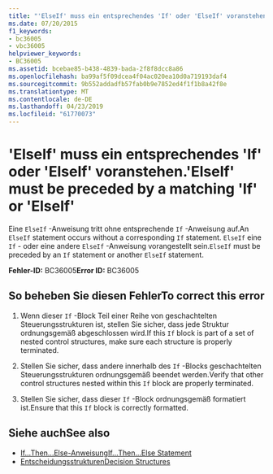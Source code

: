 ```yaml
---
title: "'ElseIf' muss ein entsprechendes 'If' oder 'ElseIf' voranstehen."
ms.date: 07/20/2015
f1_keywords:
- bc36005
- vbc36005
helpviewer_keywords:
- BC36005
ms.assetid: bcebae85-b438-4839-bada-2f8f8dcc8a86
ms.openlocfilehash: ba99af5f09dcea4f04ac020ea10d0a719193daf4
ms.sourcegitcommit: 9b552addadfb57fab0b9e7852ed4f1f1b8a42f8e
ms.translationtype: MT
ms.contentlocale: de-DE
ms.lasthandoff: 04/23/2019
ms.locfileid: "61770073"
---
```

# <a name="elseif-must-be-preceded-by-a-matching-if-or-elseif"></a><span data-ttu-id="6e5ea-102">'ElseIf' muss ein entsprechendes 'If' oder 'ElseIf' voranstehen.</span><span class="sxs-lookup"><span data-stu-id="6e5ea-102">'ElseIf' must be preceded by a matching 'If' or 'ElseIf'</span></span>
<span data-ttu-id="6e5ea-103">Eine `ElseIf` -Anweisung tritt ohne entsprechende `If` -Anweisung auf.</span><span class="sxs-lookup"><span data-stu-id="6e5ea-103">An `ElseIf` statement occurs without a corresponding `If` statement.</span></span> <span data-ttu-id="6e5ea-104">`ElseIf` eine `If` - oder eine andere `ElseIf` -Anweisung vorangestellt sein.</span><span class="sxs-lookup"><span data-stu-id="6e5ea-104">`ElseIf` must be preceded by an `If` statement or another `ElseIf` statement.</span></span>  
  
 <span data-ttu-id="6e5ea-105">**Fehler-ID:** BC36005</span><span class="sxs-lookup"><span data-stu-id="6e5ea-105">**Error ID:** BC36005</span></span>  
  
## <a name="to-correct-this-error"></a><span data-ttu-id="6e5ea-106">So beheben Sie diesen Fehler</span><span class="sxs-lookup"><span data-stu-id="6e5ea-106">To correct this error</span></span>  
  
1. <span data-ttu-id="6e5ea-107">Wenn dieser `If` -Block Teil einer Reihe von geschachtelten Steuerungsstrukturen ist, stellen Sie sicher, dass jede Struktur ordnungsgemäß abgeschlossen wird.</span><span class="sxs-lookup"><span data-stu-id="6e5ea-107">If this `If` block is part of a set of nested control structures, make sure each structure is properly terminated.</span></span>  
  
2. <span data-ttu-id="6e5ea-108">Stellen Sie sicher, dass andere innerhalb des `If` -Blocks geschachtelten Steuerungsstrukturen ordnungsgemäß beendet werden.</span><span class="sxs-lookup"><span data-stu-id="6e5ea-108">Verify that other control structures nested within this `If` block are properly terminated.</span></span>  
  
3. <span data-ttu-id="6e5ea-109">Stellen Sie sicher, dass dieser `If` -Block ordnungsgemäß formatiert ist.</span><span class="sxs-lookup"><span data-stu-id="6e5ea-109">Ensure that this `If` block is correctly formatted.</span></span>  
  
## <a name="see-also"></a><span data-ttu-id="6e5ea-110">Siehe auch</span><span class="sxs-lookup"><span data-stu-id="6e5ea-110">See also</span></span>

- [<span data-ttu-id="6e5ea-111">If...Then...Else-Anweisung</span><span class="sxs-lookup"><span data-stu-id="6e5ea-111">If...Then...Else Statement</span></span>](../../visual-basic/language-reference/statements/if-then-else-statement.md)
- [<span data-ttu-id="6e5ea-112">Entscheidungsstrukturen</span><span class="sxs-lookup"><span data-stu-id="6e5ea-112">Decision Structures</span></span>](../../visual-basic/programming-guide/language-features/control-flow/decision-structures.md)
